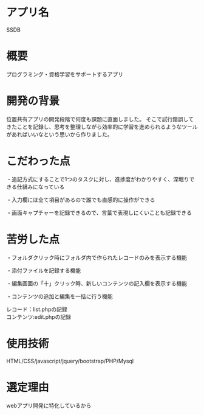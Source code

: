 # アプリ名

SSDB

# 概要

プログラミング・資格学習をサポートするアプリ

# 開発の背景

位置共有アプリの開発段階で何度も課題に直面しました。
そこで試行錯誤してきたことを記録し、思考を整理しながら効率的に学習を進められるようなツールがあればいいなという思いから作りました。

# こだわった点

・追記方式にすることで1つのタスクに対し、進捗度がわかりやすく、深堀りできる仕組みになっている  
  
・入力欄には全て項目があるので誰でも直感的に操作ができる  
  
・画面キャプチャーを記録できるので、言葉で表現しにくいことも記録できる

# 苦労した点

・フォルダクリック時にフォルダ内で作られたレコードのみを表示する機能  
  
・添付ファイルを記録する機能  
  
・編集画面の「十」クリック時、新しいコンテンツの記入欄を表示する機能  
  
・コンテンツの追加と編集を一括に行う機能  
  
レコード：list.phpの記録  
コンテンツ:edit.phpの記録

# 使用技術
HTML/CSS/javascript/jquery/bootstrap/PHP/Mysql

# 選定理由

webアプリ開発に特化しているから
